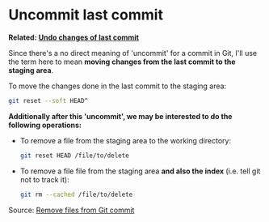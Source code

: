 # Uncommit last commit

**Related: [Undo changes of last commit](undo-last-commit.md)**

Since there's a no direct meaning of 'uncommit' for a commit in Git, I'll use the term here to mean **moving changes from the last commit to the staging area**.

To move the changes done in the last commit to the staging area:

```bash
git reset --soft HEAD^
```

**Additionally after this 'uncommit', we may be interested to do the following operations:**

-   To remove a file from the staging area to the working directory:
    ```bash
    git reset HEAD /file/to/delete
    ```

-   To remove a file file from the staging area **and also the index** (i.e. tell git not to track it):
    ```bash
    git rm --cached /file/to/delete
    ```

Source: [Remove files from Git commit](https://stackoverflow.com/a/72024194/10307491)
